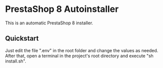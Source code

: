# PrestaShop 8 Autoinstaller
This is an automatic PrestaShop 8 installer.

## Quickstart
Just edit the file ".env" in the root folder and change the values as needed.
After that, open a terminal in the project's root directory and execute "sh install.sh".
